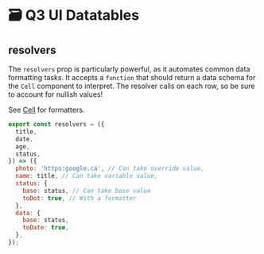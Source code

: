# 🗃️ Q3 UI Datatables

## resolvers

The `resolvers` prop is particularly powerful, as it
automates common data formatting tasks. It accepts a
`function` that should return a data schema for the `Cell`
component to interpret. The resolver calls on each row, so
be sure to account for nullish values!

See <a href="/src/Cell/Cell">Cell</a> for formatters.

```javascript
export const resolvers = ({
  title,
  date,
  age,
  status,
}) => ({
  photo: 'https:google.ca', // Can take override value,
  name: title, // Can take variable value,
  status: {
    base: status, // Can take base value
    toDot: true, // With a formatter
  },
  data: {
    base: status,
    toDate: true,
  },
});
```
